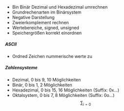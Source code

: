 - Bin Binär Dezimal und Hexadezimal umrechnen
- Grundrechenarten im Binärsystem
- Negative Darstellung
- Zweierkomplement rechnen
- Wertebereiche, signed, unsigned
- Speichergrößen korrekt einordnen

##### ASCII
- Ordned Zeichen nummerische werte zu

##### Zahlensysteme
- Dezimal, 0 bis 9, 10 Möglichkeiten
- Binär, 0 bis 1, 2 Möglichkeiten
- Hexadezimal, 0 bis 15, 16 Möglichkeiten (Suffix: 0x...)
- Oktalsystem, 0 bis 7, 8 Möglichkeiten (Suffix: 0o...)
$$
\sum_{i = 0}
$$
